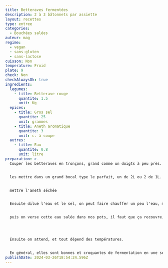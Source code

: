 ```yaml
---
title: Betteraves fermentées
description: 2 à 3 bâtonnets par assiette
layout: recettes
type: entree
categories:
  - Bouchées salées
auteur: mag
regime:
  - vegan
  - sans-gluten
  - sans-lactose
cuisson: Non
temperature: Froid
plate: 9
check: Non
checkAlwaysOk: true
ingredients:
  legumes:
    - title: Betterave rouge
      quantite: 1.5
      unit: Kg
  epices:
    - title: Gros sel
      quantite: 25
      unit: grammes
    - title: Aneth aromatique
      quantite: 3
      unit: c. à soupe
  autres:
    - title: Eau
      quantite: 0.8
      unit: litre
preparation: >-
  Couper les betteraves en tronçons, grand comme un doigts à peu près.


  les mettre dans un grand bocal type le parfait, un de 2L ou 2 de 1L.


  mettre l'aneth séchée


  Ensuite dilué l'eau et le sel, on peut faire chauffer un peu l'eau, mais seulement une partie pour aider à la dilution, il ne faut pas mettre trop de chaud sur les betteraves, sinon on tue les futures bonnes batteries qui vont nous permettre la fermentation!!


  puis on verse cette eau salée dans nos pots, il faut que ça recouvre, on peut rajouter un peu d'eau et un peu de sel si ce n'est pas le cas.




  Ensuite on attend, et tout dépend des températures.


  En général, elles sont bonnes et croquantes de fermentation en une semaine, mais je compte 2. et goute à partir d'une semaine, dès qu'on aime le goût on mets le pot au frais, ce qui va considérablement réduire la fermentation, le goût n'évoluera plus beaucoup, et bisou et papilles seront ravies dans manger...
publishDate: 2024-03-26T18:54:24.596Z
---
```

